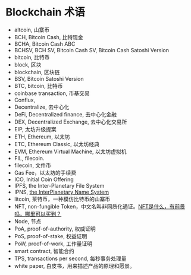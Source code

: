 # Blockchain 术语

* altcoin, 山寨币
* BCH, Bitcoin Cash, 比特现金
* BCHA, Bitcoin Cash ABC
* BCHSV, BCH SV, Bitcoin Cash SV, Bitcoin Cash Satoshi Version
* bitcoin, 比特币
* block, 区块
* blockchain, 区块链
* BSV, Bitcoin Satoshi Version
* BTC, bitcoin, 比特币
* coinbase transaction, 币基交易
* Conflux, 
* Decentralize, 去中心化
* DeFi, Decentralized finance, 去中心化金融
* DEX, Decentralized Exchange, 去中心化交易所
* EIP, 太坊升级提案
* ETH, Ethereum, 以太坊
* ETC, Ethereum Classic, 以太坊经典
* EVM, Ethereum Virtual Machine, 以太坊虚拟机
* FIL, filecoin.
* filecoin, 文件币
* Gas Fee，以太坊的手续费
* ICO, Initial Coin Offering
* IPFS, the Inter-Planetary File System
* IPNS, [the InterPlanetary Name System](https://docs.ipfs.io/concepts/ipns/)
* litcoin, 莱特币，一种模仿比特币的山寨币
* NFT, non-fungible Token，中文名叫非同质化通证。[NFT是什么，有前景吗，哪里可以买到？](https://www.zhihu.com/question/434633802/answer/1756734942)
* Node, 节点
* PoA, proof-of-authority, 权威证明
* PoS, proof-of-stake, 权益证明
* PoW, proof-of-work, 工作量证明
* smart contract, 智能合约
* TPS, transactions per second, 每秒事务处理量
* white paper, 白皮书，用来描述产品的原理和愿景。
